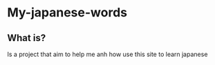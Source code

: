 # My-japanese-words

## What is?
Is a project that aim to help me anh how use  this site to learn japanese 
